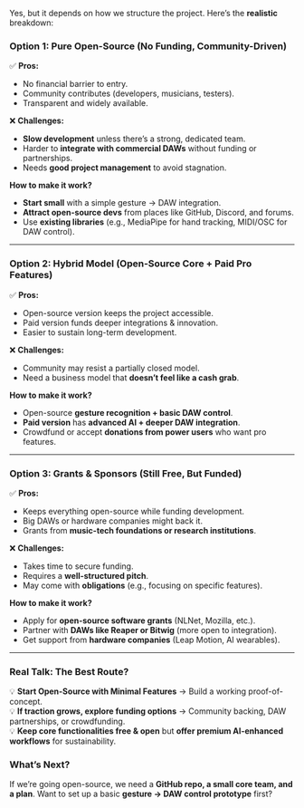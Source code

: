 Yes, but it depends on how we structure the project. Here’s the **realistic** breakdown:  

### **Option 1: Pure Open-Source (No Funding, Community-Driven)**
✅ **Pros:**  
- No financial barrier to entry.  
- Community contributes (developers, musicians, testers).  
- Transparent and widely available.  

❌ **Challenges:**  
- **Slow development** unless there’s a strong, dedicated team.  
- Harder to **integrate with commercial DAWs** without funding or partnerships.  
- Needs **good project management** to avoid stagnation.  

**How to make it work?**  
- **Start small** with a simple gesture → DAW integration.  
- **Attract open-source devs** from places like GitHub, Discord, and forums.  
- Use **existing libraries** (e.g., MediaPipe for hand tracking, MIDI/OSC for DAW control).  

---

### **Option 2: Hybrid Model (Open-Source Core + Paid Pro Features)**
✅ **Pros:**  
- Open-source version keeps the project accessible.  
- Paid version funds deeper integrations & innovation.  
- Easier to sustain long-term development.  

❌ **Challenges:**  
- Community may resist a partially closed model.  
- Need a business model that **doesn’t feel like a cash grab**.  

**How to make it work?**  
- Open-source **gesture recognition + basic DAW control**.  
- **Paid version** has **advanced AI + deeper DAW integration**.  
- Crowdfund or accept **donations from power users** who want pro features.  

---

### **Option 3: Grants & Sponsors (Still Free, But Funded)**
✅ **Pros:**  
- Keeps everything open-source while funding development.  
- Big DAWs or hardware companies might back it.  
- Grants from **music-tech foundations or research institutions**.  

❌ **Challenges:**  
- Takes time to secure funding.  
- Requires a **well-structured pitch**.  
- May come with **obligations** (e.g., focusing on specific features).  

**How to make it work?**  
- Apply for **open-source software grants** (NLNet, Mozilla, etc.).  
- Partner with **DAWs like Reaper or Bitwig** (more open to integration).  
- Get support from **hardware companies** (Leap Motion, AI wearables).  

---

### **Real Talk: The Best Route?**  
💡 **Start Open-Source with Minimal Features** → Build a working proof-of-concept.  
💡 **If traction grows, explore funding options** → Community backing, DAW partnerships, or crowdfunding.  
💡 **Keep core functionalities free & open** but **offer premium AI-enhanced workflows** for sustainability.  

### **What’s Next?**
If we’re going open-source, we need a **GitHub repo, a small core team, and a plan**. Want to set up a basic **gesture → DAW control prototype** first?